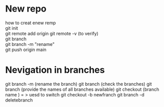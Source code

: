 # New repo 
 how to creat enew remp  <br>
 git init  <br>
 git remote add origin <link>
 git remote -v (to verify) <br>
 git branch <br>
 git branch -m "rename" <br>
 git push origin  main

# Nevigation in branches

 git branch -m (rename the branch)
 git branch (check the branches)
 git branch (provide the names of all branches available)
 git checkout (branch name )  = > uesd to switch 
 git checkout -b newfranch 
 git branch -d deletebranch
